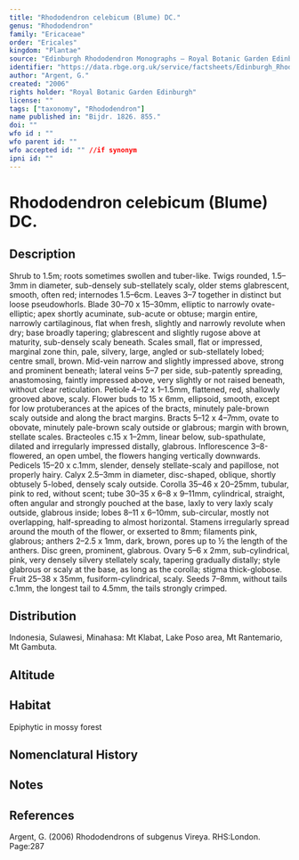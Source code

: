 ```yaml
---
title: "Rhododendron celebicum (Blume) DC."
genus: "Rhododendron"
family: "Ericaceae"
order: "Ericales"
kingdom: "Plantae"
source: "Edinburgh Rhododendron Monographs – Royal Botanic Garden Edinburgh"
identifier: "https://data.rbge.org.uk/service/factsheets/Edinburgh_Rhododendron_Monographs.xhtml"
author: "Argent, G."
created: "2006"
rights holder: "Royal Botanic Garden Edinburgh"
license: ""
tags: ["taxonomy", "Rhododendron"]
name published in: "Bijdr. 1826. 855."
doi: ""
wfo id : ""
wfo parent id: ""
wfo accepted id: "" //if synonym                      
ipni id: ""
---
```


                       

# Rhododendron celebicum (Blume) DC.

## Description
Shrub to 1.5m; roots sometimes swollen and tuber-like. Twigs rounded, 1.5–3mm in diameter, sub-densely sub-stellately scaly, older stems glabrescent, smooth, often red; internodes 1.5–6cm. Leaves 3–7 together in distinct but loose pseudowhorls. Blade 30–70 x 15–30mm, elliptic to narrowly ovate-elliptic; apex shortly acuminate, sub-acute or obtuse; margin entire, narrowly cartilaginous, flat when fresh, slightly and narrowly revolute when dry; base broadly tapering; glabrescent and slightly rugose above at maturity, sub-densely scaly beneath. Scales small, flat or impressed, marginal zone thin, pale, silvery, large, angled or sub-stellately lobed; centre small, brown. Mid-vein narrow and slightly impressed above, strong and prominent beneath; lateral veins 5–7 per side, sub-patently spreading, anastomosing, faintly impressed above, very slightly or not raised beneath, without clear reticulation. Petiole 4–12 x 1–1.5mm, flattened, red, shallowly grooved above, scaly. Flower buds to 15 x 6mm, ellipsoid, smooth, except for low protuberances at the apices of the bracts, minutely pale-brown scaly outside and along the bract margins. Bracts 5–12 x 4–7mm, ovate to obovate, minutely pale-brown scaly outside or glabrous; margin with brown, stellate scales. Bracteoles c.15 x 1–2mm, linear below, sub-spathulate, dilated and irregularly impressed distally, glabrous. Inflorescence 3–8-flowered, an open umbel, the flowers hanging vertically downwards. Pedicels 15–20 x c.1mm, slender, densely stellate-scaly and papillose, not properly hairy. Calyx 2.5–3mm in diameter, disc-shaped, oblique, shortly obtusely 5-lobed, densely scaly outside. Corolla 35–46 x 20–25mm, tubular, pink to red, without scent; tube 30–35 x 6–8 x 9–11mm, cylindrical, straight, often angular and strongly pouched at the base, laxly to very laxly scaly outside, glabrous inside; lobes 8–11 x 6–10mm, sub-circular, mostly not overlapping, half-spreading to almost horizontal. Stamens irregularly spread around the mouth of the flower, or exserted to 8mm; filaments pink, glabrous; anthers 2–2.5 x 1mm, dark, brown, pores up to ½ the length of the anthers. Disc green, promi­nent, glabrous. Ovary 5–6 x 2mm, sub-cylindrical, pink, very densely silvery stellately scaly, tapering gradually distally; style glabrous or scaly at the base, as long as the corolla; stigma thick-globose. Fruit 25–38 x 35mm, fusiform-cylindrical, scaly. Seeds 7–8mm, without tails c.1mm, the longest tail to 4.5mm, the tails strongly crimped.

## Distribution
Indonesia, Sulawesi, Minahasa: Mt Klabat, Lake Poso area, Mt Rantemario, Mt Gambuta.

## Altitude


## Habitat
Epiphytic in mossy forest

## Nomenclatural History

                       
## Notes


## References

Argent, G. (2006) Rhododendrons of subgenus Vireya. RHS:London. Page:287

